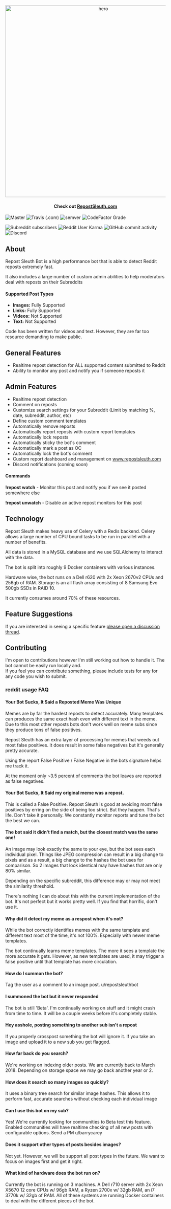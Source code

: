 <div align="center">
	<img width="600" height="auto" src="hero.png" alt="hero">
	<br>
	<h4>
		Check out <a href="https://repostsleuth.com">RepostSleuth.com</a> 
	</h4>
</div>

![Master](https://github.com/barrycarey/RedditRepostSleuth/workflows/Tests/badge.svg)
![Travis (.com)](https://img.shields.io/travis/com/barrycarey/RedditRepostSleuth)
![semver](https://img.shields.io/badge/semver-1.0.2-blue)
![CodeFactor Grade](https://img.shields.io/codefactor/grade/github/barrycarey/RedditRepostSleuth/master)

![Subreddit subscribers](https://img.shields.io/reddit/subreddit-subscribers/repostsleuthbot?style=social)
![Reddit User Karma](https://img.shields.io/reddit/user-karma/comment/repostsleuthbot?style=social)
![GitHub commit activity](https://img.shields.io/github/commit-activity/m/barrycarey/redditrepostsleuth)
![Discord](https://img.shields.io/discord/636038154951852042?style=plastic)

## About
Repost Sleuth Bot is a high performance bot that is able to detect Reddit reposts extremely fast.  

It also includes a large number of custom admin abilities to help moderators deal with reposts on their Subreddits

#### Supported Post Types

- **Images:** Fully Supported
- **Links:** Fully Supported 
- **Videos:** Not Supported
- **Text:** Not Supported

Code has been written for videos and text.  However, they are far too resource demanding to make public. 


## General Features
- Realtime repost detection for ALL supported content submitted to Reddit
- Ability to monitor any post and notify you if someone reposts it 

## Admin Features
- Realtime repost detection
- Comment on reposts
- Customize search settings for your Subreddit (Limit by matching %, date, subreddit, author, etc)
- Define custom comment templates
- Automatically remove reposts
- Automatically report reposts with custom report templates
- Automatically lock reposts 
- Automatically sticky the bot's comment
- Automatically mark a post as OC
- Automatically lock the bot's comment
- Custom report dashboard and management on www.repostsleuth.com
- Discord notifications (coming soon)

#### Commands

**!repost watch** - Monitor this post and notify you if we see it posted somewhere else

**!repost unwatch** - Disable an active repost monitors for this post

## Technology

Repost Sleuth makes heavy use of Celery with a Redis backend.  Celery allows a large number of CPU bound tasks to be run in parallel with a number of benefits.  

All data is stored in a MySQL database and we use SQLAlchemy to interact with the data.

The bot is split into roughly 9 Docker containers with various instances. 

Hardware wise, the bot runs on a Dell r620 with 2x Xeon 2670v2 CPUs and 256gb of RAM. Storage is an all flash array consisting of 8 Samsung Evo 500gb SSDs in RAID 10.

It currently consumes around 70% of these resources. 

## Feature Suggestions
If you are interested in seeing a specific feature [please open a discussion thread](https://github.com/barrycarey/RedditRepostSleuth/discussions).

## Contributing 

I'm open to contributions however I'm still working out how to handle it.  The bot cannot be easily run locally and.  
If you feel you can contribute something, please include tests for any for any code you wish to submit. 


### reddit usage FAQ

#### Your Bot Sucks, It Said a Reposted Meme Was Unique
Memes are by far the hardest reposts to detect accurately. Many templates can produces the same exact hash even with different text in the meme. Due to this most other reposts bots don't work well on meme subs since they produce tons of false positives.

Repost Sleuth has an extra layer of processing for memes that weeds out most false positives. It does result in some false negatives but it's generally pretty accurate.

Using the report False Positive / False Negative in the bots signature helps me track it.

At the moment only ~3.5 percent of comments the bot leaves are reported as false negatives.

#### Your Bot Sucks, It Said my original meme was a repost. 
This is called a False Positive.  Repost Sleuth is good at avoiding most false positives by erring on the side of being too strict.  But they happen.  That's life.  Don't take it personally. We constantly monitor reports and tune the bot the best we can. 

#### The bot said it didn't find a match, but the closest match was the same one!
An image may look exactly the same to your eye, but the bot sees each individual pixel. Things like JPEG compression can result in a big change to pixels and as a result, a big change to the hashes the bot uses for comparison. So 2 images that look identical may have hashes that are only 80% similar. 

Depending on the specific subreddit, this difference may or may not meet the similarity threshold. 

There's nothing I can do about this with the current implementation of the bot. It's not perfect but it works pretty well.  If you find that horrific, don't use it. 

#### Why did it detect my meme as a respost when it's not?
While the bot correctly identifies memes with the same template and different text most of the time, it's not 100%.  Especially with newer meme templates. 

The bot continually learns meme templates.  The more it sees a template the more accurate it gets.  However, as new templates are used, it may trigger a false positive until that template has more circulation. 

#### How do I summon the bot?
Tag the user as a comment to an image post.  u/repostsleuthbot

#### I summoned the bot but it never responded
The bot is still 'Beta'.  I'm continually working on stuff and it might crash from time to time. It will be a couple weeks before it's completely stable. 

#### Hey asshole, posting something to another sub isn't a repost
If you properly crosspost something the bot will ignore it. If you take an image and upload it to a new sub you get flagged.

#### How far back do you search?
We're working on indexing older posts.  We are currently back to March 2018. Depending on storage space we may go back another year or 2. 

#### How does it search so many images so quickly?
It uses a binary tree search for similar image hashes.  This allows it to perform fast, accurate searches without checking each individual image

#### Can I use this bot on my sub?
Yes! We're currently looking for communities to Beta test this feature.  Enabled communities will have realtime checking of all new posts with configurable options. Send a PM u/barrycarey

#### Does it support other types of posts besides images?
Not yet.  However, we will be support all post types in the future. We want to focus on images first and get it right.

#### What kind of hardware does the bot run on? 
Currently the bot is running on 3 machines. A Dell r710 server with 2x Xeon X5670 12 core CPUs w/ 96gb RAM, a Ryzen 2700x w/ 32gb RAM, an i7 3770k w/ 32gb of RAM. All of these systems are running Docker containers to deal with the different pieces of the bot. 
